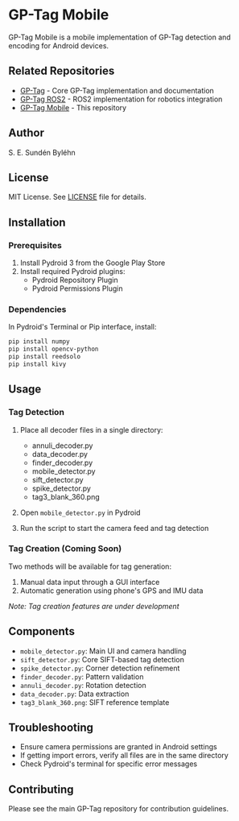 # GP-Tag Mobile

GP-Tag Mobile is a mobile implementation of GP-Tag detection and encoding for Android devices.

## Related Repositories
- [GP-Tag](https://github.com/S-SB/gp-tag) - Core GP-Tag implementation and documentation
- [GP-Tag ROS2](https://github.com/S-SB/gp-tag-ros2) - ROS2 implementation for robotics integration
- [GP-Tag Mobile](https://github.com/S-SB/gp-tag-mobile) - This repository

## Author
S. E. Sundén Byléhn

## License
MIT License. See [LICENSE](LICENSE) file for details.

## Installation

### Prerequisites
1. Install Pydroid 3 from the Google Play Store
2. Install required Pydroid plugins:
   - Pydroid Repository Plugin
   - Pydroid Permissions Plugin

### Dependencies
In Pydroid's Terminal or Pip interface, install:
```bash
pip install numpy
pip install opencv-python
pip install reedsolo
pip install kivy
```

## Usage

### Tag Detection
1. Place all decoder files in a single directory:
   - annuli_decoder.py
   - data_decoder.py
   - finder_decoder.py
   - mobile_detector.py
   - sift_detector.py
   - spike_detector.py
   - tag3_blank_360.png

2. Open `mobile_detector.py` in Pydroid
3. Run the script to start the camera feed and tag detection

### Tag Creation (Coming Soon)
Two methods will be available for tag generation:
1. Manual data input through a GUI interface
2. Automatic generation using phone's GPS and IMU data

*Note: Tag creation features are under development*

## Components
- `mobile_detector.py`: Main UI and camera handling
- `sift_detector.py`: Core SIFT-based tag detection
- `spike_detector.py`: Corner detection refinement
- `finder_decoder.py`: Pattern validation
- `annuli_decoder.py`: Rotation detection
- `data_decoder.py`: Data extraction
- `tag3_blank_360.png`: SIFT reference template

## Troubleshooting
- Ensure camera permissions are granted in Android settings
- If getting import errors, verify all files are in the same directory
- Check Pydroid's terminal for specific error messages

## Contributing
Please see the main GP-Tag repository for contribution guidelines.
